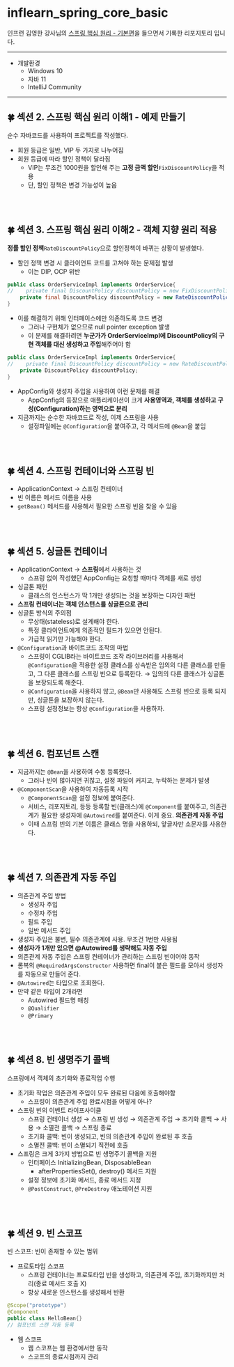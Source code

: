 # inflearn_spring_core_basic
인프런 김영한 강사님의 [스프링 핵심 원리 - 기본편](https://www.inflearn.com/course/%EC%8A%A4%ED%94%84%EB%A7%81-%ED%95%B5%EC%8B%AC-%EC%9B%90%EB%A6%AC-%EA%B8%B0%EB%B3%B8%ED%8E%B8#)을 들으면서 기록한 리포지토리 입니다.
***
+ 개발환경
    - Windows 10
    - 자바 11
    - IntelliJ Community
***
## 🍀 섹션 2. 스프링 핵심 원리 이해1 - 예제 만들기
순수 자바코드를 사용하여 프로젝트를 작성했다.
+ 회원 등급은 일반, VIP 두 가지로 나누어짐
+ 회원 등급에 따라 할인 정책이 달라짐
    - VIP는 무조건 1000원을 할인해 주는 **고정 금액 할인**`FixDiscountPolicy`을 적용
    - 단, 할인 정책은 변경 가능성이 높음
<br/>
<br/>

## 🍀 섹션 3. 스프링 핵심 원리 이해2 - 객체 지향 원리 적용
**정률 할인 정책**`RateDiscountPolicy`으로 할인정책이 바뀌는 상황이 발생했다.
+ 할인 정책 변경 시 클라이언트 코드를 고쳐야 하는 문제점 발생
    - 이는 DIP, OCP 위반
```java
public class OrderServiceImpl implements OrderService{
//    private final DiscountPolicy discountPolicy = new FixDiscountPolicy();
    private final DiscountPolicy discountPolicy = new RateDiscountPolicy();
}
```
+ 이를 해결하기 위해 인터페이스에만 의존하도록 코드 변경
    - 그러나 구현체가 없으므로 null pointer exception 발생
    - 이 문제를 해결하려면 **누군가가 OrderServiceImpl에 DiscountPolicy의 구현 객체를 대신 생성하고 주입**해주어야 함
```java
public class OrderServiceImpl implements OrderService{
//    private final DiscountPolicy discountPolicy = new RateDiscountPolicy();
    private DiscountPolicy discountPolicy;
}
```
+ AppConfig와 생성자 주입을 사용하여 이런 문제를 해결
    - AppConfig의 등장으로 애플리케이션이 크게 **사용영역과, 객체를 생성하고 구성(Configuration)하는 영역으로 분리**
+ 지금까지는 순수한 자바코드로 작성, 이제 스프링을 사용
    - 설정파일에는 `@Configuration`을 붙여주고, 각 메서드에 `@Bean`을 붙임
<br/>
<br/>

## 🍀 섹션 4. 스프링 컨테이너와 스프링 빈
+ ApplicationContext → 스프링 컨테이너
+ 빈 이름은 메서드 이름을 사용
+ `getBean()` 메서드를 사용해서 필요한 스프링 빈을 찾을 수 있음
<br/>
<br/>

## 🍀 섹션 5. 싱글톤 컨테이너
+ ApplicationContext → **스프링**에서 사용하는 것
    - 스프링 없이 작성했던 AppConfig는 요청할 때마다 객체를 새로 생성
+ 싱글톤 패턴
    - 클래스의 인스턴스가 딱 1개만 생성되는 것을 보장하는 디자인 패턴
+ **스프링 컨테이너는 객체 인스턴스를 싱글톤으로 관리**
+ 싱글톤 방식의 주의점
    - 무상태(stateless)로 설계해야 한다.
    - 특정 클라이언트에게 의존적인 필드가 있으면 안된다.
    - 가급적 읽기만 가능해야 한다.
+ `@Configuration`과 바이트코드 조작의 마법
    - 스프링이 CGLIB라는 바이트코드 조작 라이브러리를 사용해서 `@Configuration`을 적용한 설정 클래스를 상속받은 임의의 다른 클래스를 만들고, 그 다른 클래스를 스프링 빈으로 등록한다. → 임의의 다른 클래스가 싱글톤을 보장되도록 해준다.
    - `@Configuration`을 사용하지 않고, `@Bean`만 사용해도 스프링 빈으로 등록 되지만, 싱글톤을 보장하지 않는다.
    - 스프링 설정정보는 항상 `@Configuration`을 사용하자.
<br/>
<br/>

## 🍀 섹션 6. 컴포넌트 스캔
+ 지금까지는 `@Bean`을 사용하여 수동 등록했다.
    - 그러나 빈이 많아지면 귀찮고, 설정 파일이 커지고, 누락하는 문제가 발생
+ `@ComponentScan`을 사용하여 자동등록 시작
    - `@ComponentScan`을 설정 정보에 붙여준다.
    - 서비스, 리포지토리, 등등 등록할 빈(클래스)에 `@Component`를 붙여주고, 의존관계가 필요한 생성자에 `@Autowired`를 붙여준다. 이게 중요. **의존관계 자동 주입**
    - 이때 스프링 빈의 기본 이름은 클래스 명을 사용하되, 앞글자만 소문자를 사용한다.
<br/>
<br/>

## 🍀 섹션 7. 의존관계 자동 주입
+ 의존관계 주입 방법
    - 생성자 주입
    - 수정자 주입
    - 필드 주입
    - 일반 메서드 주입
+ 생성자 주입은 불변, 필수 의존관계에 사용. 무조건 1번만 사용됨
+ **생성자가 1개만 있으면 @Autowired를 생략해도 자동 주입**
+ 의존관계 자동 주입은 스프링 컨테이너가 관리하는 스프링 빈이어야 동작
+ 롬복의 `@RequiredArgsConstructor` 사용하면 final이 붙은 필드를 모아서 생성자를 자동으로 만들어 준다.
+ `@Autowired`는 타입으로 조회한다.
+ 만약 같은 타입이 2개라면
    - Autowired 필드명 매칭
    - `@Qualifier`
    - `@Primary`
<br/>
<br/>

## 🍀 섹션 8. 빈 생명주기 콜백
스프링에서 객체의 초기화와 종료작업 수행
+ 초기화 작업은 의존관계 주입이 모두 완료된 다음에 호출해야함
    - 스프링이 의존관계 주입 완료시점을 어떻게 아나?
+ 스프링 빈의 이벤트 라이프사이클
    - 스프링 컨테이너 생성 → 스프링 빈 생성 → 의존관계 주입 → 초기화 콜백 → 사용 → 소멸전 콜백 → 스프링 종료
    - 초기화 콜백: 빈이 생성되고, 빈의 의존관계 주입이 완료된 후 호출
    - 소멸전 콜백: 빈이 소멸되기 직전에 호출
+ 스프링은 크게 3가지 방법으로 빈 생명주기 콜백을 지원
    - 인터페이스 InitializingBean, DisposableBean
        - afterPropertiesSet(), destroy() 메서드 지원
    - 설정 정보에 초기화 메서드, 종료 메서드 지정
    - `@PostConstruct`, `@PreDestroy` 애노테이션 지원
<br/>
<br/>

## 🍀 섹션 9. 빈 스코프
빈 스코프: 빈이 존재할 수 있는 범위
+ 프로토타입 스코프
    - 스프링 컨테이너는 프로토타입 빈을 생성하고, 의존관계 주입, 초기화까지만 처리(종료 메서드 호출 X)
    - 항상 새로운 인스턴스를 생성해서 반환
```java
@Scope("prototype")
@Component
public class HelloBean{}
// 컴포넌트 스캔 자동 등록
```
+ 웹 스코프
    - 웹 스코프는 웹 환경에서만 동작
    - 스코프의 종료시점까지 관리
<br/>
<br/>